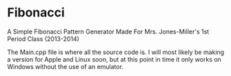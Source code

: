 Fibonacci
=========

A Simple Fibonacci Pattern Generator Made For Mrs. Jones-Miller's 1st Period Class (2013-2014)

The Main.cpp file is where all the source code is. I will most likely be making a version for Apple and Linux soon,
but at this point in time it only works on Windows without the use of an emulator.
